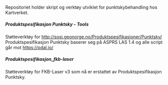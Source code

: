 Repositoriet holder skript og verktøy utviklet for punktskybehandling hos Kartverket. 

##### Produktspesifikasjon Punktsky - Tools
Støtteverktøy for http://sosi.geonorge.no/Produktspesifikasjoner/Punktsky/ 
Produktspesifikasjon Punktsky baserer seg på ASPRS LAS 1.4 og alle script går mot https://pdal.io/

##### Produktspesifikasjon_fkb-laser
Støtteverktøy for FKB-Laser v3 som nå er erstattet av Produktspesifikasjon Punktsky. 